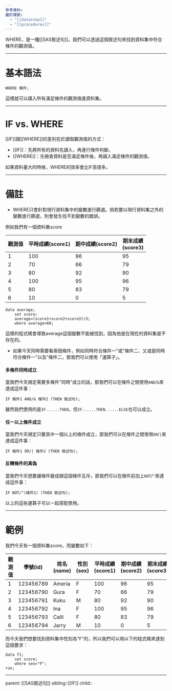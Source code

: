 ```yaml
---
參考資料: 
屬於環節:
  - "[[datastep]]"
  - "[[procedures]]"
---
```

WHERE，是一種[[SAS敘述句]]，我們可以透過這個敘述句來找到資料集中符合條件的觀測值。
- - -
# 基本語法
```SAS
WHERE 條件;
```
這樣就可以讀入所有滿足條件的觀測值進資料集。
- - -
# IF vs. WHERE
[[IF]]跟[[WHERE]]的差別在於讀取觀測值的方式：
- [[IF]]：先將所有的資料先讀入，再進行條件判斷。
- [[WHERE]]：先檢查資料是否滿足條件後，再讀入滿足條件的觀測值。

如果資料量大的時候，WHERE的效率會比IF高很多。
- - -
# 備註
- WHERE只會針對現行資料集中的變數進行篩選。倘若要以現行資料集之外的變數進行篩選，則會發生找不到變數的錯誤。

例如我們有一個資料集score

| 觀測值 | 平時成績(score1) | 期中成績(score2) | 期末成績<br>(score3) |
| --- | ------------ | ------------ | ---------------- |
| 1   | 100          | 96           | 95               |
| 2   | 70           | 66           | 79               |
| 3   | 80           | 92           | 90               |
| 4   | 100          | 95           | 96               |
| 5   | 80           | 83           | 79               |
| 6   | 10           | 0            | 5                |

```SAS
data average;
	set score;
	average=(score1+score2+score3)/3;
	where average>60;
```
這樣的程式碼會導致average這個變數不能被找到，因為他是在現在的資料集是不存在的。

- 如果今天同時需要看兩個條件，例如同時符合條件一"或"條件二、又或是同時符合條件一"以及"條件二，那我們可以使用「運算子」。
#### 多條件同時成立
當我們今天規定需要多條件"同時"成立的話，那我們可以在條件之間使用`AND`/`&`來達成這件事：
```SAS
IF 條件1 AND/& 條件2 (THEN 敘述句);
```
雖然我們使用的是`IF......THEN`，但`IF......THEN......ELSE`也可以成立。
#### 任一以上條件成立
當我們今天規定只要其中一個以上的條件成立，那我們可以在條件之間使用`OR`/`|`來達成這件事：
```SAS
IF 條件1 OR/| 條件2 (THEN 敘述句);
```
#### 反轉條件的真偽
當我們今天想要讓條件變成跟這個條件互斥，那我們可以在條件前加上`NOT`/`^`來達成這件事：
```SAS
IF NOT/^(條件1) (THEN 敘述句);
```
以上的這些運算子可以一起搭配使用。
- - -
# 範例
我們今天有一個資料集score，而變數如下：

| 觀測值 | 學號(id)    | 姓名(name) | 性別(sex) | 平時成績(score1) | 期中成績(score2) | 期末成績<br>(score3) |
| --- | --------- | -------- | ------- | ------------ | ------------ | ---------------- |
| 1   | 123456789 | Ameria   | F       | 100          | 96           | 95               |
| 2   | 123456790 | Gura     | F       | 70           | 66           | 79               |
| 3   | 123456791 | Kuku     | M       | 80           | 92           | 90               |
| 4   | 123456792 | Ina      | F       | 100          | 95           | 96               |
| 5   | 123456793 | Calli    | F       | 80           | 83           | 79               |
| 6   | 123456794 | Jarry    | M       | 10           | 0            | 5                |
而今天我們想要找到資料集中性別為"F"的，所以我們可以用以下的程式碼來達到這個要求：
```SAS
data f1;
	set score;
	where sex="F";
run;
```
- - -
parent::[[SAS敘述句]]
sibling::[[IF]]
child::